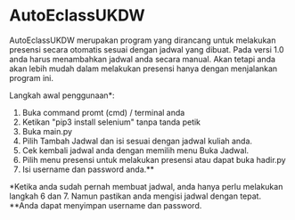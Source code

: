 # AutoEclassUKDW
AutoEclassUKDW merupakan program yang dirancang untuk melakukan presensi secara otomatis sesuai dengan jadwal yang dibuat. Pada versi 1.0 anda harus menambahkan jadwal anda secara manual. Akan tetapi anda akan lebih mudah dalam melakukan presensi hanya dengan menjalankan program ini.

Langkah awal penggunaan*:
1. Buka command promt (cmd) / terminal anda
2. Ketikan "pip3 install selenium" tanpa tanda petik
3. Buka main.py
4. Pilih Tambah Jadwal dan isi sesuai dengan jadwal kuliah anda.
5. Cek kembali jadwal anda dengan memilih menu Buka Jadwal.
6. Pilih menu presensi untuk melakukan presensi atau dapat buka hadir.py
7. Isi username dan password anda.**

*Ketika anda sudah pernah membuat jadwal, anda hanya perlu melakukan langkah 6 dan 7. Namun pastikan anda mengisi jadwal dengan tepat.
**Anda dapat menyimpan username dan password.
